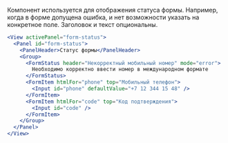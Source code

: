 Компонент используется для отображения статуса формы. Например, когда в форме допущена ошибка, и нет возможности
указать на конкретное поле. Заголовок и текст опциональны.

```jsx
<View activePanel="form-status">
  <Panel id="form-status">
    <PanelHeader>Статус формы</PanelHeader>
    <Group>
      <FormStatus header="Некорректный мобильный номер" mode="error">
        Необходимо корректно ввести номер в международном формате
      </FormStatus>
      <FormItem htmlFor="phone" top="Мобильный телефон">
        <Input id="phone" defaultValue="+7 12 344 15 48" />
      </FormItem>
      <FormItem htmlFor="code" top="Код подтверждения">
        <Input id="code" />
      </FormItem>
    </Group>
  </Panel>
</View>
```
